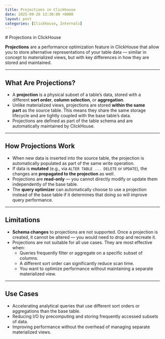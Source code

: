 ```yaml
---
title: Projections in Clickhouse
date: 2025-09-26 13:30:00 +0000
layout: post
categories: [Clickhouse, Internals]
---
```

# Projections in ClickHouse

**Projections** are a performance optimization feature in ClickHouse that allow you to store alternative representations of your table data — similar in concept to materialized views, but with key differences in how they are stored and maintained.

* * *

## What Are Projections?

*   A **projection** is a physical subset of a table’s data, stored with a different **sort order**, **column selection**, or **aggregation**.
*   Unlike materialized views, projections are stored **within the same part** as the source table. This means they share the same storage lifecycle and are tightly coupled with the base table’s data.
*   Projections are defined as part of the table schema and are automatically maintained by ClickHouse.

* * *

## How Projections Work

*   When new data is inserted into the source table, the projection is automatically populated as part of the same write operation.
*   If data is **mutated** (e.g., via `ALTER TABLE ... DELETE` or `UPDATE`), the changes are **propagated to the projection** as well.
*   Projections are **read-only** — you cannot directly modify or update them independently of the base table.
*   The **query optimizer** can automatically choose to use a projection instead of the base table if it determines that doing so will improve query performance.

* * *

## Limitations

*   **Schema changes** to projections are not supported. Once a projection is created, it cannot be altered — you would need to drop and recreate it.
*   Projections are not suitable for all use cases. They are most effective when:
    *   Queries frequently filter or aggregate on a specific subset of columns.
    *   A different sort order can significantly reduce scan time.
    *   You want to optimize performance without maintaining a separate materialized view.

* * *

## Use Cases


*   Accelerating analytical queries that use different sort orders or aggregations than the base table.
*   Reducing I/O by precomputing and storing frequently accessed subsets of data.
*   Improving performance without the overhead of managing separate materialized views.